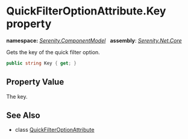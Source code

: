 # QuickFilterOptionAttribute.Key property
**namespace:** *[Serenity.ComponentModel](../../README.md#serenity.componentmodel-namespace)*   **assembly**: *[Serenity.Net.Core](../../README.md)*

Gets the key of the quick filter option.

```csharp
public string Key { get; }
```

## Property Value

The key.

## See Also

* class [QuickFilterOptionAttribute](../QuickFilterOptionAttribute.md)